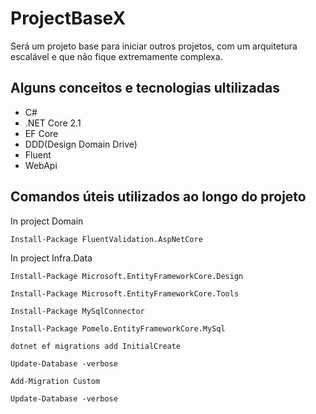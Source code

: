 # ProjectBaseX
Será um projeto base para iniciar outros projetos, com um arquitetura escalável e que não fique extremamente complexa.

## Alguns conceitos e tecnologias ultilizadas
* C# 
* .NET Core 2.1 
* EF Core
* DDD(Design Domain Drive)
* Fluent
* WebApi






## Comandos úteis utilizados ao longo do projeto

In project Domain

`Install-Package FluentValidation.AspNetCore`

In project Infra.Data

`Install-Package Microsoft.EntityFrameworkCore.Design`

`Install-Package Microsoft.EntityFrameworkCore.Tools`

`Install-Package MySqlConnector`

`Install-Package Pomelo.EntityFrameworkCore.MySql`


`dotnet ef migrations add InitialCreate`

`Update-Database -verbose`

`Add-Migration Custom`

`Update-Database -verbose`

